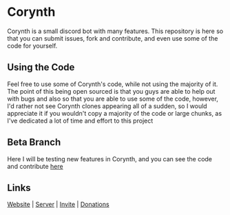 # Corynth

Corynth is a small discord bot with many features. This repository is here so that you can submit issues, fork and
contribute, and even use some of the code for yourself.<br>

## Using the Code

Feel free to use some of Corynth's code, while not using the majority of it. The point of this being open sourced is
that you guys are able to help out with bugs and also so that you are able to use some of the code, however, I'd rather
not see Corynth clones appearing all of a sudden, so I would appreciate it if you wouldn't copy a majority of the code
or large chunks, as I've dedicated a lot of time and effort to this project

## Beta Branch

Here I will be testing new features in Corynth, and you can see the code and
contribute [here](https://github.com/cxllm/corynth/tree/beta)

## Links

[Website](https://corynth.xyz) | [Server](https://discord.gg/6kFbxxkX5p)
| [Invite](https://discord.com/oauth2/authorize?client_id=660818351638970370&permissions=8&scope=applications.commands%20bot)
| [Donations](https://paypal.me/cx11m)
